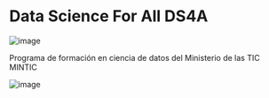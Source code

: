 # Data Science For All DS4A

![image](https://user-images.githubusercontent.com/56358504/121082475-c5610a80-c7a3-11eb-89e6-eab3e84d7d85.png)

Programa de formación en ciencia de datos del Ministerio de las TIC MINTIC

![image](https://user-images.githubusercontent.com/56358504/121082535-d90c7100-c7a3-11eb-9f1e-59a7196b61fe.png)

